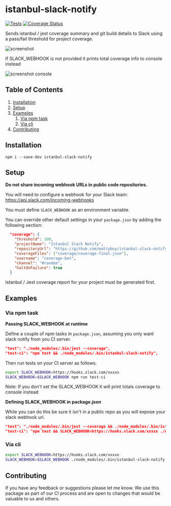 # istanbul-slack-notify

[![Tests](https://github.com/mattyboy/istanbul-slack-notify/actions/workflows/test.yaml/badge.svg)](https://github.com/mattyboy/istanbul-slack-notify/actions/workflows/test.yaml)
[![Coverage Status](https://coveralls.io/repos/github/mattyboy/istanbul-slack-notify/badge.svg?branch=master)](https://coveralls.io/github/mattyboy/istanbul-slack-notify?branch=master)

Sends istanbul / jest coverage summary and git build details to Slack using a pass/fail threshold for project coverage.

![screenshot](https://raw.githubusercontent.com/mattyboy/istanbul-slack-notify/master/screenshot.png "Message example")

If SLACK_WEBHOOK is not provided it prints total coverage info to console instead

![screenshot console](https://raw.githubusercontent.com/mattyboy/istanbul-slack-notify/master/screenshot-console.png "Console example")

## Table of Contents

  1. [Installation](#installation)
  2. [Setup](#setup)
  3. [Examples](#examples)
      1. [Via npm task](#example-npm)
      2. [Via cli](#example-cli)
  4. [Contributing](#contributing)
  
## Installation
<a name="installation"></a>

```
npm i --save-dev istanbul-slack-notify
```

## Setup
<a name="setup"></a>

**Do not share incoming webhook URLs in public code repositories.**

You will need to configure a webhook for your Slack team: https://api.slack.com/incoming-webhooks

You must define `SLACK_WEBHOOK` as an environment variable.

You can override other default settings in your `package.json` by adding the following section:

```json
  "coverage": {
    "threshold": 100,
    "projectName": "Istanbul Slack Notify",
    "repositoryUrl": "https://github.com/mattyboy/istanbul-slack-notify",
    "coverageFiles": ["coverage/coverage-final.json"],
    "username": "coverage-bot",
    "channel": "#random",
    "haltOnFailure": true
  }
```

Istanbul / Jest coverage report for your project must be generated first. 

## Examples
<a name="examples"></a>

### Via npm task
<a name="example-npm"></a>

**Passing SLACK_WEBHOOK at runtime**

Define a couple of npm tasks in `package.json`, assuming you only want slack notify from you CI server.
```json
"test": "./node_modules/.bin/jest --coverage",
"test-ci": "npm test && ./node_modules/.bin/istanbul-slack-notify",
```

Then run tests on your CI server as follows.

```bash
export SLACK_WEBHOOK=https://hooks.slack.com/xxxxx
SLACK_WEBHOOK=$SLACK_WEBHOOK npm run test-ci
```

Note: If you don't set the SLACK_WEBHOOK it will print totals coverage to console instead

**Defining SLACK_WEBHOOK in package.json**

While you can do this be sure it isn't in a public repo as you will expose your slack webhook url.

```json
"test": "./node_modules/.bin/jest --coverage && ./node_modules/.bin/istanbul-slack-notify",
"test-ci": "npm test && SLACK_WEBHOOK=https://hooks.slack.com/xxxxx ./node_modules/.bin/istanbul-slack-notify",
```

### Via cli
<a name="example-cli"></a>

```bash
export SLACK_WEBHOOK=https://hooks.slack.com/xxxxx
SLACK_WEBHOOK=$SLACK_WEBHOOK ./node_modules/.bin/istanbul-slack-notify
```

## Contributing
<a name="contributing"></a>

If you have any feedback or suggestions please let me know. We use this package as part of our CI process and 
are open to changes that would be valuable to us and others. 